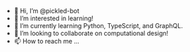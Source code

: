 - 👋 Hi, I’m @pickled-bot
- 👀 I’m interested in learning!
- 🌱 I’m currently learning Python, TypeScript, and GraphQL.
- 💞️ I’m looking to collaborate on computational design!
- 📫 How to reach me ...

<!---
faulconershelby/faulconershelby is a ✨ special ✨ repository because its `README.md` (this file) appears on your GitHub profile.
You can click the Preview link to take a look at your changes.
--->
